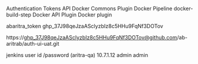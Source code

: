 	
Authentication Tokens API
Docker Commons Plugin
Docker Pipeline
docker-build-step
Docker API Plugin
Docker plugin







abaritra_token
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

https://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@github.com/ab-aritrab/auth-ui-uat.git


jenkins user id /password (aritra-qa) 10.7.1.12
admin
admin